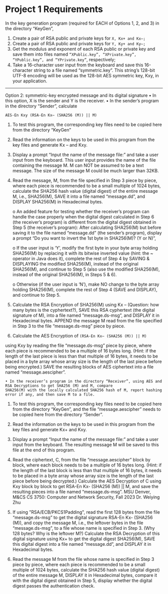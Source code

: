 <h1>Project 1 Requirements</h1>

In the key generation program (required for EACH of Options 1, 2, and 3) in the directory “KeyGen”,

1. Create a pair of RSA public and private keys for ```X, Kx+ and Kx–;```
2. Create a pair of RSA public and private keys for ```Y, Ky+ and Ky–;```
3. Get the modulus and exponent of each RSA public or private key and save them into files named ```“XPublic.key”, “XPrivate.key”,
“YPublic.key”, and “YPrivate.key”```, respectively;
4. Take a 16-character user input from the keyboard and save this 16-character string to a file named “symmetric.key”. This
string’s 128-bit UTF-8 encoding will be used as the 128-bit AES symmetric key, Kxy, in your application.

____


Option 2: symmetric-key encrypted message and its digital signature
• In this option, X is the sender and Y is the receiver.
• In the sender’s program in the directory “Sender”, calculate 

```AES-En Kxy (RSA-En Kx– (SHA256 (M)) || M)```

1. To test this program, the corresponding key files need to be copied here from the directory “KeyGen”

2. Read the information on the keys to be used in this program from the key files and generate Kx – and Kxy.

3. Display a prompt “Input the name of the message file:” and take a user input from the keyboard. This
user input provides the name of the file containing the message M. M can NOT be assumed to be a text message. The
size of the message M could be much larger than 32KB.

4. Read the message, M, from the file specified in Step 3 piece by piece, where each piece is recommended to be a small
multiple of 1024 bytes, calculate the SHA256 hash value (digital digest) of the entire message M, i.e., SHA256(M), SAVE
it into a file named “message.dd”, and DISPLAY SHA256(M) in Hexadecimal bytes.

    o An added feature for testing whether the receiver’s program can handle the case properly when the digital digest
    calculated in Step 6 (the receiver’s program) is different from the digital digest obtained in Step 5 (the receiver’s
    program): After calculating SHA256(M) but before saving it to the file named “message.dd” (the sender’s program),
    display a prompt “Do you want to invert the 1st byte in SHA256(M)? (Y or N)”,

    o If the user input is ‘Y’, modify the first byte in your byte array holding SHA256(M) by replacing it with its bitwise
    inverted value (hint: the ~ operator in Java does it), complete the rest of Step 4 by SAVING & DISPLAYING the
    modified SHA256(M), instead of the original SHA256(M), and continue to Step 5 (also use the modified
    SHA256(M), instead of the original SHA256(M), in Steps 5 & 6).

    o Otherwise (if the user input is ‘N’), make NO change to the byte array holding SHA256(M), complete the rest of
    Step 4 (SAVE and DISPLAY), and continue to Step 5.

5. Calculate the RSA Encryption of SHA256(M) using Kx – (Question: how many bytes is the cyphertext?), SAVE this RSA
cyphertext (the digital signature of M), into a file named “message.ds-msg”, and DISPLAY it in Hexadecimal bytes.
APPEND the message M read from the file specified in Step 3 to the file “message.ds-msg” piece by piece.

6. Calculate the AES Encryption of 
```(RSA-En Kx– (SHA256 (M)) || M) ```

using Kxy by reading the file “message.ds-msg” piece by piece, where each piece is recommended to be a multiple of 16 bytes long. (Hint: if the length of the last piece is less than that multiple of 16 bytes, it needs to be placed in a byte array whose array size is the length of the last piece before being encrypted.) SAVE the resulting blocks of AES ciphertext into a file named “message.aescipher”.

    • In the receiver’s program in the directory “Receiver”, using AES and RSA Decryptions to get SHA256 (M) and M, compare
    SHA256(M) with the locally calculated SHA256 hash of M, report hashing error if any, and then save M to a file.

1. To test this program, the corresponding key files need to be copied here from the directory “KeyGen”, and the file
“message.aescipher” needs to be copied here from the directory “Sender”.

2. Read the information on the keys to be used in this program from the key files and generate Kx+ and Kxy.

3. Display a prompt “Input the name of the message file:” and take a user input from the keyboard. The
resulting message M will be saved to this file at the end of this program.

4. Read the ciphertext, C, from the file “message.aescipher” block by block, where each block needs to be a multiple of 16
bytes long. (Hint: if the length of the last block is less than that multiple of 16 bytes, it needs to be placed in a byte array
whose array size is the length of the last piece before being decrypted.) Calculate the AES Decryption of C using Kxy
block by block to get RSA-En Kx- (SHA256 (M)) || M, and save the resulting pieces into a file named “message.ds-msg”.
MSU Denver, M&CS CS 3750: Computer and Network Security, Fall 2023 Dr. Weiying Zhu

5. If using "RSA/ECB/PKCS1Padding", read the first 128 bytes from the file “message.ds-msg” to get the digital signature
RSA-En Kx- (SHA256 (M)), and copy the message M, i.e., the leftover bytes in the file “message.ds-msg”, to a file whose
name is specified in Step 3. (Why 128 bytes? Why is the leftover M?) Calculate the RSA Decryption of this digital
signature using Kx+ to get the digital digest SHA256(M), SAVE this digital digest into a file named “message.dd”, and
DISPLAY it in Hexadecimal bytes.

6. Read the message M from the file whose name is specified in Step 3 piece by piece, where each piece is recommended to
be a small multiple of 1024 bytes, calculate the SHA256 hash value (digital digest) of the entire message M, DISPLAY it
in Hexadecimal bytes, compare it with the digital digest obtained in Step 5, display whether the digital digest passes the
authentication check.